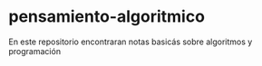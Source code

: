 # pensamiento-algoritmico
En este repositorio encontraran notas basicás sobre algoritmos y programación
